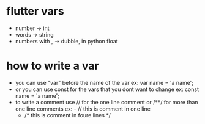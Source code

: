 # flutter vars

- number -> int 
- words -> string
- numbers with , -> dubble, in python float


# how to write a var

- you can use "var" before the name of the var
ex: var name = 'a name';
- or you can use const for the vars that you dont want to change 
ex: const name = 'a name';
- to write a comment use // for the one line comment or /**/ for more than one line comments
ex: - // this is comment in one line
    - /* this 
	is 
	comment
	in foure lines */
